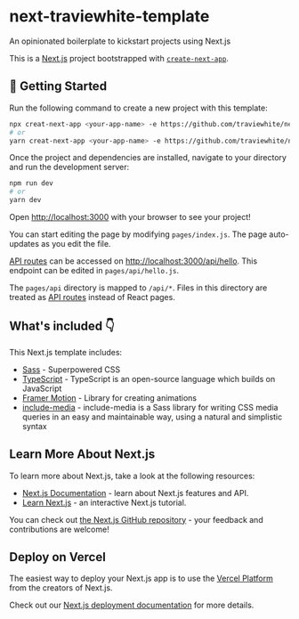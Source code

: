 # next-traviewhite-template

An opinionated boilerplate to kickstart projects using Next.js

This is a [Next.js](https://nextjs.org/) project bootstrapped with [`create-next-app`](https://github.com/vercel/next.js/tree/canary/packages/create-next-app).

## 🚀 Getting Started

Run the following command to create a new project with this template:

```bash
npx creat-next-app <your-app-name> -e https://github.com/traviewhite/next-traviewhite-template
# or
yarn creat-next-app <your-app-name> -e https://github.com/traviewhite/next-traviewhite-template
```

Once the project and dependencies are installed, navigate to your directory and run the development server:

```bash
npm run dev
# or
yarn dev
```

Open [http://localhost:3000](http://localhost:3000) with your browser to see your project!

You can start editing the page by modifying `pages/index.js`. The page auto-updates as you edit the file.

[API routes](https://nextjs.org/docs/api-routes/introduction) can be accessed on [http://localhost:3000/api/hello](http://localhost:3000/api/hello). This endpoint can be edited in `pages/api/hello.js`.

The `pages/api` directory is mapped to `/api/*`. Files in this directory are treated as [API routes](https://nextjs.org/docs/api-routes/introduction) instead of React pages.

## What's included 👇

This Next.js template includes:

- [Sass](https://sass-lang.com/) - Superpowered CSS
- [TypeScript](https://www.typescriptlang.org/) - TypeScript is an open-source language which builds on JavaScript
- [Framer Motion](https://www.framer.com/motion/) - Library for creating animations
- [include-media](https://github.com/eduardoboucas/include-media) - include-media is a Sass library for writing CSS media queries in an easy and maintainable way, using a natural and simplistic syntax

## Learn More About Next.js

To learn more about Next.js, take a look at the following resources:

- [Next.js Documentation](https://nextjs.org/docs) - learn about Next.js features and API.
- [Learn Next.js](https://nextjs.org/learn) - an interactive Next.js tutorial.

You can check out [the Next.js GitHub repository](https://github.com/vercel/next.js/) - your feedback and contributions are welcome!

## Deploy on Vercel

The easiest way to deploy your Next.js app is to use the [Vercel Platform](https://vercel.com/import?utm_medium=default-template&filter=next.js&utm_source=create-next-app&utm_campaign=create-next-app-readme) from the creators of Next.js.

Check out our [Next.js deployment documentation](https://nextjs.org/docs/deployment) for more details.

